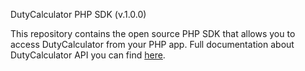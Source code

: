 DutyCalculator PHP SDK (v.1.0.0)

This repository contains the open source PHP SDK that allows you to
access DutyCalculator from your PHP app.
Full documentation about DutyCalculator API you can find [here](http://www.dutycalculator.com/api-center/dutycalculator-api-2-1-documentation/).